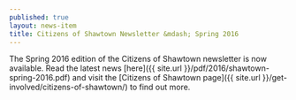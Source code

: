 ```yaml
---
published: true
layout: news-item
title: Citizens of Shawtown Newsletter &mdash; Spring 2016
---
```


The Spring 2016 edition of the Citizens of Shawtown newsletter is now available. Read the latest news [here]({{ site.url }}/pdf/2016/shawtown-spring-2016.pdf) and visit the [Citizens of Shawtown page]({{ site.url }}/get-involved/citizens-of-shawtown/) to find out more.
